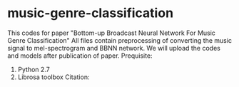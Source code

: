 # music-genre-classification
This codes for paper "Bottom-up Broadcast Neural Network For Music Genre Classification"
All files contain preprocessing of converting the music signal to mel-spectrogram and BBNN network. We will upload the codes and models after publication of paper.
Prequisite:
  1. Python 2.7
  2. Librosa toolbox
Citation:
  

